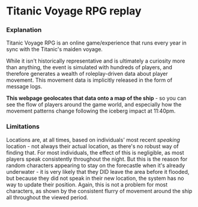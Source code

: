 # Titanic Voyage RPG replay

### Explanation

Titanic Voyage RPG is an online game/experience that runs every year in sync with the Titanic's maiden voyage.

While it isn't historically representative and is ultimately a curiosity more than anything, the event is simulated with hundreds of players, and therefore generates a wealth of roleplay-driven data about player movement. This movement data is implicitly released in the form of message logs.

**This webpage geolocates that data onto a map of the ship** - so you can see the flow of players around the game world, and especially how the movement patterns change following the iceberg impact at 11:40pm.

### Limitations
Locations are, at all times, based on individuals' most recent *speaking* location - not always their actual location, as there's no robust way of finding that.
For most individuals, the effect of this is negligible, as most players speak consistently throughout the night. But this is the reason for random characters appearing to stay on the forecastle when it's already underwater - it is very likely that they DID leave the area before it flooded, but because they did not speak in their new location, the system has no way to update their position. Again, this is not a problem for most characters, as shown by the consistent flurry of movement around the ship all throughout the viewed period.